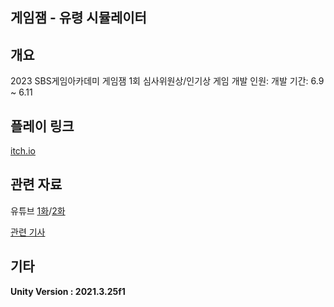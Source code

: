 ## 게임잼 - 유령 시뮬레이터

## 개요
2023 SBS게임아카데미 게임잼 1회 심사위원상/인기상 게임
개발 인원: 
개발 기간: 6.9 ~ 6.11

## 플레이 링크
[itch.io](https://shshck5.itch.io/ghostsimulator-sbsgamejam)

## 관련 자료

유튜브 [1화](https://www.youtube.com/watch?v=xC818kTFKDY&t=180s)/[2화](https://www.youtube.com/watch?v=M_sopZJvvc8)

[관련 기사](https://drive.google.com/drive/folders/199aqAqvT2XcT2XICYeFV3IEV2PCJSOMV?usp=drive_link)

## 기타
<b>Unity Version : 2021.3.25f1</b>

